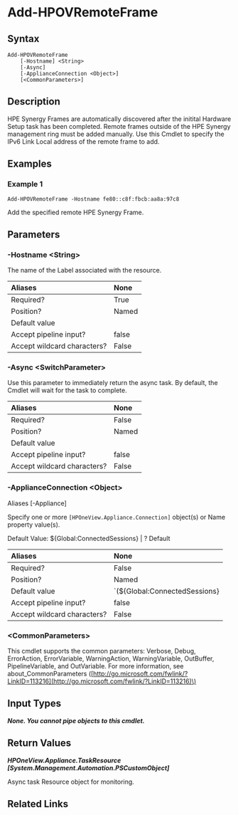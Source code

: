 ﻿---
description: Add remote HPE Synergy Frame to Composer.
---

# Add-HPOVRemoteFrame

## Syntax

```text
Add-HPOVRemoteFrame
    [-Hostname] <String>
    [-Async]
    [-ApplianceConnection <Object>]
    [<CommonParameters>]
```

## Description

HPE Synergy Frames are automatically discovered after the initital Hardware Setup task has been completed.  Remote frames outside of the HPE Synergy management ring must be added manually.  Use this Cmdlet to specify the IPv6 Link Local address of the remote frame to add. 

## Examples

###  Example 1 

```text
Add-HPOVRemoteFrame -Hostname fe80::c8f:fbcb:aa8a:97c8
```

Add the specified remote HPE Synergy Frame.

## Parameters

### -Hostname &lt;String&gt;

The name of the Label associated with the resource.

| Aliases | None |
| :--- | :--- |
| Required? | True |
| Position? | Named |
| Default value |  |
| Accept pipeline input? | false |
| Accept wildcard characters? | False |

### -Async &lt;SwitchParameter&gt;

Use this parameter to immediately return the async task.  By default, the Cmdlet will wait for the task to complete.

| Aliases | None |
| :--- | :--- |
| Required? | False |
| Position? | Named |
| Default value |  |
| Accept pipeline input? | false |
| Accept wildcard characters? | False |

### -ApplianceConnection &lt;Object&gt;

Aliases [-Appliance]

Specify one or more `[HPOneView.Appliance.Connection]` object(s) or Name property value(s).

Default Value: ${Global:ConnectedSessions} | ? Default

| Aliases | None |
| :--- | :--- |
| Required? | False |
| Position? | Named |
| Default value | `(${Global:ConnectedSessions} | ? Default)` |
| Accept pipeline input? | false |
| Accept wildcard characters? | False |

### &lt;CommonParameters&gt;

This cmdlet supports the common parameters: Verbose, Debug, ErrorAction, ErrorVariable, WarningAction, WarningVariable, OutBuffer, PipelineVariable, and OutVariable. For more information, see about\_CommonParameters \([http://go.microsoft.com/fwlink/?LinkID=113216](http://go.microsoft.com/fwlink/?LinkID=113216)\)

## Input Types

_**None.  You cannot pipe objects to this cmdlet.**_

## Return Values

_**HPOneView.Appliance.TaskResource [System.Management.Automation.PSCustomObject]**_

Async task Resource object for monitoring.


## Related Links

